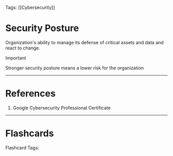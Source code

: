 Tags: [[Cybersecurity]]
# Security Posture

Organization's ability to manage its defense of critical assets and data and react to change.

>[!important] 
>Stronger security posture means a lower risk for the organization

---
# References

1. Google Cybersecurity Professional Certificate

---
# Flashcards

Flashcard Tags: 